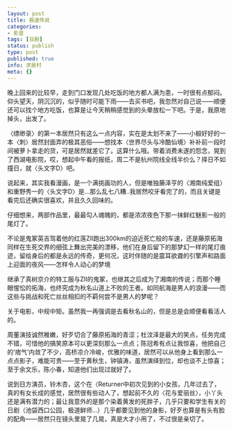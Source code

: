 ```yaml
---
layout: post
title: 极速传说
categories:
- 影音
tags: [日剧]
status: publish
type: post
published: true
info: 求是村
meta: {}
---
```



晚上回来的比较早，走到门口发现几处吃饭的地方都人满为患，一时很有点郁闷。仰头望天，阴沉沉的，似乎随时可能下雨——去买书吧，我忽然对自己说——顺便还可以找个地方吃饭，也算是让今天稍稍感觉到的头晕放松一下吧。于是，我原地掉头，出发了。

〈缥缈录〉的第一本居然只有这么一点内容，实在是太划不来了——小椴好好的一本〈刺〉居然封面弄的极其恶俗——想找本〈世界尽头与冷酷仙境〉补补前一段时间被萝卜拿走的货，可是居然就差它了。这算什么哦。带着消费未遂的怨念，晃到了西湖电影院，哎，想起中午看的报纸，周二不是杭州院线全线半价么？择日不如撞日，就〈头文字D〉吧。

说起来，其实我看漫画，是一个满挑画功的人，但是唯独藤泽亨的〈湘南纯爱组〉和重野秀一的〈头文字D〉是...那么乱七八糟..我居然咬牙看完了的，而且关键是看完后还确实很喜欢，并且久久回味的。

仔细想来，两部作品里，最最勾人魂魄的，都是浓浓夜色下那一抹鲜红魅影一般的尾灯了。

不论是鬼冢英吉驾着他的红莲ZII跑出300km的迫近死亡般的车速，还是藤原拓海同样在生死交界的细弦上舞出完美的漂移，他们在身后留下的那梦幻一样的尾灯痕迹，留给身后的都是永远的传奇，更何况，这时伴随的是震耳欲聋的引擎声和路面上迎面的夜风——怎样令人动心的梦境

继承了真树京介的特工服与ZII的鬼冢，也继其之后成为了湘南的传说；而那个睡眼惺忪的拓海，也终究成为秋名山道上不败的王者。如同航海是男人的浪漫——而这些与挑战和死亡丝丝相扣的不羁何尝不是男人的梦呢？

关于电影，中规中矩。虽然我一再强调是去看秋名山的，但是总是会顺便看看活人的。

周董演技诚然稚嫩，好歹切合了藤原拓海的青涩；杜汶泽是最大的笑点，任务完成不错，可惜他的搞笑原本可以更深刻那么一点点；陈冠希有点让我惊喜，他把自己的‘痞气’内敛了不少，高桥凉介冷峻，优雅的味道，居然可以从他身上看到那么一点点影子，难能可贵——至于黄秋生，钟镇涛，虽然演绎到位，却也谈不上惊喜；至于余文乐，陈小春，知道他们出现过就好了。

说到日方演员，铃木杏，这个在〈Returner中初次见到的小女孩，几年过去了，真的有女长成的感觉，居然很有些动人了，想起前不久的〈花与爱丽丝〉，小丫头还是满有潜力的；最让我意外的是那个染着黄发的死胖子，几乎只要和学生有关的日剧（池袋西口公园，极道鲜师...）几乎都要见到他的身影，好歹也算是有头有脸的配角——居然只在镜头里晃了几晃，真是大才小用了，不过很是亲切了。
